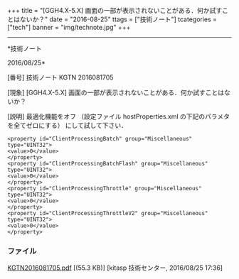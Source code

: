 ﻿+++
title = "[GGH4.X-5.X] 画面の一部が表示されないことがある．何か試すことはないか？"
date = "2016-08-25"
ttags = ["技術ノート"]
tcategories = ["tech"]
banner = "img/technote.jpg"
+++

-----------------------------------------------------------------------------------------------------------------------------

*技術ノート

2016/08/25*


[番号]
技術ノート KGTN 2016081705

[現象]
[GGH4.X-5.X]
画面の一部が表示されないことがある．何か試すことはないか？

[説明]
最適化機能をオフ （設定ファイル hostProperties.xml
の下記のパラメタを全てゼロにする） にして試して下さい．

    <property id="ClientProcessingBatch" group="Miscellaneous" type="UINT32">
    <value>0</value>
    </property>
    <property id="ClientProcessingBatchFlash" group="Miscellaneous" type="UINT32">
    <value>0</value>
    </property>
    <property id="ClientProcessingThrottle" group="Miscellaneous" type="UINT32">
    <value>0</value>
    </property>
    <property id="ClientProcessingThrottleV2" group="Miscellaneous" type="UINT32">
    <value>0</value>
    </property>


### ファイル

 
 


[KGTN2016081705.pdf](http://techreport.kitasp.net/attachments/download/2957/KGTN2016081705.pdf)
 [(55.3 KB)] [kitasp 技術センター, 2016/08/25
17:36]


 


 

